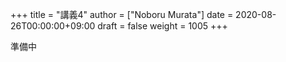 +++
title = "講義4"
author = ["Noboru Murata"]
date = 2020-08-26T00:00:00+09:00
draft = false
weight = 1005
+++

準備中
